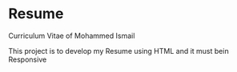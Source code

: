 # Resume
Curriculum Vitae of Mohammed Ismail

This project is to develop my Resume using HTML and it must bein Responsive

